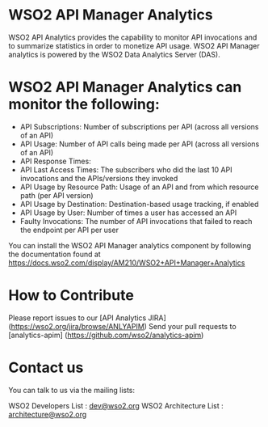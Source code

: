 
# WSO2 API Manager Analytics

WSO2 API Analytics provides the capability to monitor API invocations and to summarize statistics in order to monetize API usage. WSO2 API Manager analytics is powered by the WSO2 Data Analytics Server (DAS).

# WSO2 API Manager Analytics can monitor the following:

- API Subscriptions: Number of subscriptions per API (across all versions of an API)
- API Usage: Number of API calls being made per API (across all versions of an API)
- API Response Times: 
- API Last Access Times: The subscribers who did the last 10 API invocations and the APIs/versions they invoked
- API Usage by Resource Path: Usage of an API and from which resource path (per API version)
- API Usage by Destination: Destination-based usage tracking, if enabled
- API Usage by User: Number of times a user has accessed an API
- Faulty Invocations: The number of API invocations that failed to reach the endpoint per API per user

You can install the WSO2 API Manager analytics component by following the documentation found at https://docs.wso2.com/display/AM210/WSO2+API+Manager+Analytics

# How to Contribute

Please report issues to our [API Analytics JIRA] (https://wso2.org/jira/browse/ANLYAPIM)
Send your pull requests to [analytics-apim] (https://github.com/wso2/analytics-apim)

# Contact us
You can talk to us via the mailing lists:

WSO2 Developers List : dev@wso2.org
WSO2 Architecture List : architecture@wso2.org

